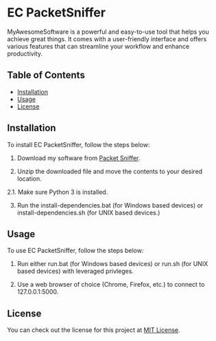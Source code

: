 # EC PacketSniffer

MyAwesomeSoftware is a powerful and easy-to-use tool that helps you achieve great things. It comes with a user-friendly interface and offers various features that can streamline your workflow and enhance productivity.

## Table of Contents

- [Installation](#installation)
- [Usage](#usage)
- [License](#license)

## Installation

To install EC PacketSniffer, follow the steps below:

1. Download my software from [Packet Sniffer](https://github.com/username/MyAwesomeSoftware/releases).

2. Unzip the downloaded file and move the contents to your desired location.

2.1. Make sure Python 3 is installed.

3. Run the install-dependencies.bat (for Windows based devices) or install-dependencies.sh (for UNIX based devices.)

## Usage

To use EC PacketSniffer, follow the steps below:

1. Run either run.bat (for Windows based devices) or run.sh (for UNIX based devices) with leveraged privleges. 

2. Use a web browser of choice (Chrome, Firefox, etc.) to connect to 127.0.0.1:5000.

## License

You can check out the license for this project at [MIT License](https://github.com/rcarlevale-personal/ECPacketSniffer/blob/main/LICENSE).

